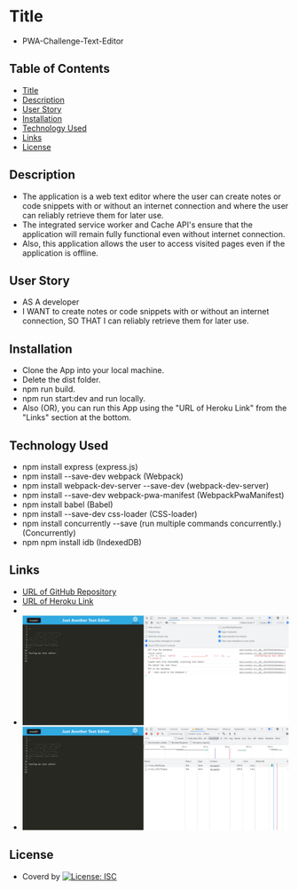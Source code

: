 # Title

- PWA-Challenge-Text-Editor

## Table of Contents

- [Title](#title)
- [Description](#description)
- [User Story](#user-story)
- [Installation](#installation)
- [Technology Used](#technology-used)
- [Links](#links)
- [License](#license)

## Description

- The application is a web text editor where the user can create notes or code snippets with or without an internet connection and where the user can reliably retrieve them for later use.
- The integrated service worker and Cache API's ensure that the application will remain fully functional even without internet connection.
- Also, this application allows the user to access visited pages even if the application is offline.

## User Story

- AS A developer
- I WANT to create notes or code snippets with or without an internet connection,
  SO THAT I can reliably retrieve them for later use.

## Installation

- Clone the App into your local machine.
- Delete the dist folder.
- npm run build.
- npm run start:dev and run locally.
- Also (OR), you can run this App using the "URL of Heroku Link" from the "Links" section at the bottom.

## Technology Used

- npm install express (express.js)
- npm install --save-dev webpack (Webpack)
- npm install webpack-dev-server --save-dev (webpack-dev-server)
- npm install --save-dev webpack-pwa-manifest (WebpackPwaManifest)
- npm install babel (Babel)
- npm install --save-dev css-loader (CSS-loader)
- npm install concurrently --save (run multiple commands concurrently.) (Concurrently)
- npm npm install idb (IndexedDB)

## Links

- [URL of GitHub Repository](https://github.com/Tesfa8186/PWA-Challenge-Text-Editor)
- [URL of Heroku Link]()
-
- ![Console Page of the App](./Assets/Console-page-Screenshot.png)
- ![Offline Test page of the App](./Assets/Offline-Test-page-Screenshot.png)

## License

- Coverd by [![License: ISC](https://img.shields.io/badge/License-ISC-blue.svg)](https://opensource.org/licenses/ISC)
